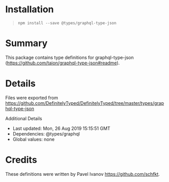 # Installation
> `npm install --save @types/graphql-type-json`

# Summary
This package contains type definitions for graphql-type-json (https://github.com/taion/graphql-type-json#readme).

# Details
Files were exported from https://github.com/DefinitelyTyped/DefinitelyTyped/tree/master/types/graphql-type-json

Additional Details
 * Last updated: Mon, 26 Aug 2019 15:15:51 GMT
 * Dependencies: @types/graphql
 * Global values: none

# Credits
These definitions were written by Pavel Ivanov <https://github.com/schfkt>.
